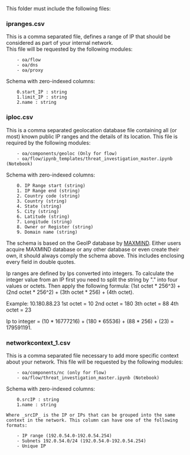 This folder must include the following files:

### **ipranges.csv**
This is a comma separated file, defines a range of IP that should be considered as part of your internal network.  
This file will be requested by the following modules:

        - oa/flow
        - oa/dns
        - oa/proxy

Schema with zero-indexed columns:

        0.start_IP : string
        1.limit_IP : string
        2.name : string

### **iploc.csv**
This is a comma separated geolocation database file containing all (or most) known public IP ranges and the details of its location.
This file is required by the following modules:

        - oa/components/geoloc (Only for flow)
        - oa/flow/ipynb_templates/threat_investigation_master.ipynb (Notebook)  
   
Schema with zero-indexed columns:

        0. IP Range start (string)
        1. IP Range end (string)
        2. Country code (string)
        3. Country (string)
        4. State (string)
        5. City (string)
        6. Latitude (string)
        7. Longitude (string)
        8. Owner or Register (string)
        9. Domain name (string)        

The schema is based on the GeoIP database by [MAXMIND](https://www.maxmind.com). Either users acquire MAXMIND database or any other database or even create their own, it should always comply the schema above. This includes enclosing every field in double quotes.

Ip ranges are defined by Ips converted into integers. To calculate the integer value from an IP first you need to split the string by "." into four values or octets. Then apply the following formula: (1st octet * 256^3) + (2nd octet * 256^2) + (3th octet * 256) + (4th octet).

Example: 10.180.88.23
1st octet = 10
2nd octet = 180
3th octet = 88
4th octet = 23

Ip to integer = (10 * 16777216) + (180 * 65536) + (88 * 256) + (23) = 179591191.

### **networkcontext_1.csv**
This is a comma separated file necessary to add more specific context about your network.
This file will be requested by the following modules:

        - oa/components/nc (only for flow)
        - oa/flow/threat_investigation_master.ipynb (Notebook)  

Schema with zero-indexed columns:

        0.srcIP : string
        1.name : string

    Where _srcIP_ is the IP or IPs that can be grouped into the same context in the network. This column can have one of the following formats:

        - IP range (192.0.54.0-192.0.54.254)  
        - Subnets 192.0.54.0/24 (192.0.54.0-192.0.54.254)    
        - Unique IP  


